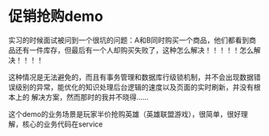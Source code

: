 # 促销抢购demo

实习的时候面试被问到一个很坑的问题：A和B同时购买一个商品，他们都看到商品还有一件库存，但最后有一个人却购买失败了，这种怎么解决！！！！！怎么解决！！！！

这种情况是无法避免的，而且有事务管理和数据库行级锁机制，并不会出现数据错误级别的异常，能优化的知识处理后台逻辑的速度以及页面的实时刷新，并没有根本上的
解决方案，然而那时的我并不晓得......

这个demo的业务场景是玩家半价抢购英雄（英雄联盟游戏），很简单，很好理解，核心的业务代码在service

